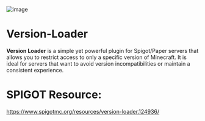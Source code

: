 ![image](https://github.com/user-attachments/assets/e1fc9842-a678-487b-8ac7-5d7af7beb6cf)


# Version-Loader
**Version Loader** is a simple yet powerful plugin for Spigot/Paper servers that allows you to restrict access to only a specific version of Minecraft. It is ideal for servers that want to avoid version incompatibilities or maintain a consistent experience.

# SPIGOT Resource:
https://www.spigotmc.org/resources/version-loader.124936/
